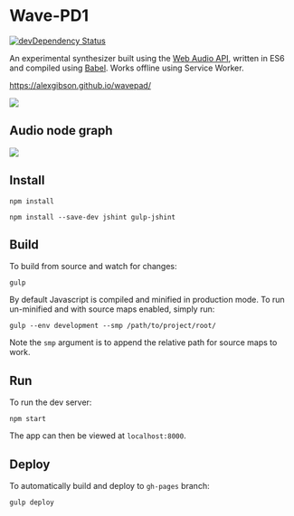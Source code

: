 Wave-PD1
========

[![devDependency Status](https://david-dm.org/alexgibson/wavepad/dev-status.svg)](https://david-dm.org/alexgibson/wavepad/#info=devDependencies)

An experimental synthesizer built using the [Web Audio API](http://www.w3.org/TR/webaudio/), written in ES6 and compiled using [Babel](https://babeljs.io/). Works offline using Service Worker.

https://alexgibson.github.io/wavepad/

![](src/images/screenshot.png?raw=true)

Audio node graph
----------------

![](src/images/wavapad-audio-graph.png?raw=true)

Install
-------

```
npm install

npm install --save-dev jshint gulp-jshint
```

Build
-----

To build from source and watch for changes:

```
gulp
```

By default Javascript is compiled and minified in production mode. To run un-minified and with source maps enabled, simply run:

```
gulp --env development --smp /path/to/project/root/
```

Note the `smp` argument is to append the relative path for source maps to work.

Run
---

To run the dev server:

```
npm start
```

The app can then be viewed at `localhost:8000`.

Deploy
------

To automatically build and deploy to `gh-pages` branch:

```
gulp deploy
```
